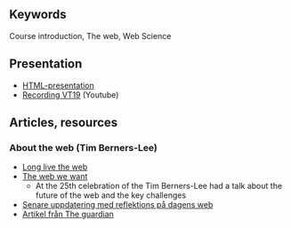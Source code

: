 ## Keywords
Course introduction, The web, Web Science

## Presentation
- [HTML-presentation](https://rawgit.com/1dv527/syllabus/master/lectures/00/index.html#/)
- [Recording VT19](https://youtu.be/d6f0hCOcJH4) (Youtube)


## Articles, resources

### About the web (Tim Berners-Lee)
- [Long live the web](http://www.cs.uu.nl/docs/vakken/b1iuw/materiaal/lit/Long%20Live%20the%20Web%20-%20A%20Call%20for%20Continued%20Open%20Standards%20and%20Neutrality.pdf)
- [The web we want](https://www.youtube.com/watch?v=fvYxPMdcgjo)
  - At the 25th celebration of the Tim Berners-Lee had a talk about the future of the web  and the key challenges
- [Senare uppdatering med reflektions på dagens web](https://webfoundation.org/2018/03/web-birthday-29/)
- [Artikel från The guardian](https://www.theguardian.com/technology/2017/nov/15/tim-berners-lee-world-wide-web-net-neutrality)
